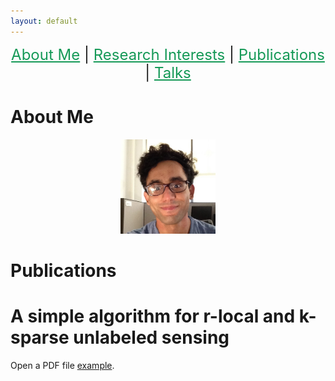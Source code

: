 ```yaml
---
layout: default
---
```


<p  align="center">
 <font size="+2">
 <a href='#about-me' style='color: #159957'>About Me</a> |
 <a href='#research-interests' style='color: #159957'>Research Interests</a> |
 <a href='#teaching' style='color: #159957'>Publications</a> |
 <a href='#educational-outreach' style='color: #159957'>Talks</a> 
  </font>  
</p>


# About Me
<p align="center">
<img src="AhmedAbbasiMe.jpg" width="30%" height="30%" > 
</p>

# Publications
<p align="center">
 <head>
    <title>A simple algorithm for r-local and k-sparse unlabeled sensing</title>
</head>
  <body>
    <h1>A simple algorithm for r-local and k-sparse unlabeled sensing</h1>
    <p>Open a PDF file <a href="ULSLetter.pdf">example</a>.</p>
  </body>
</html>